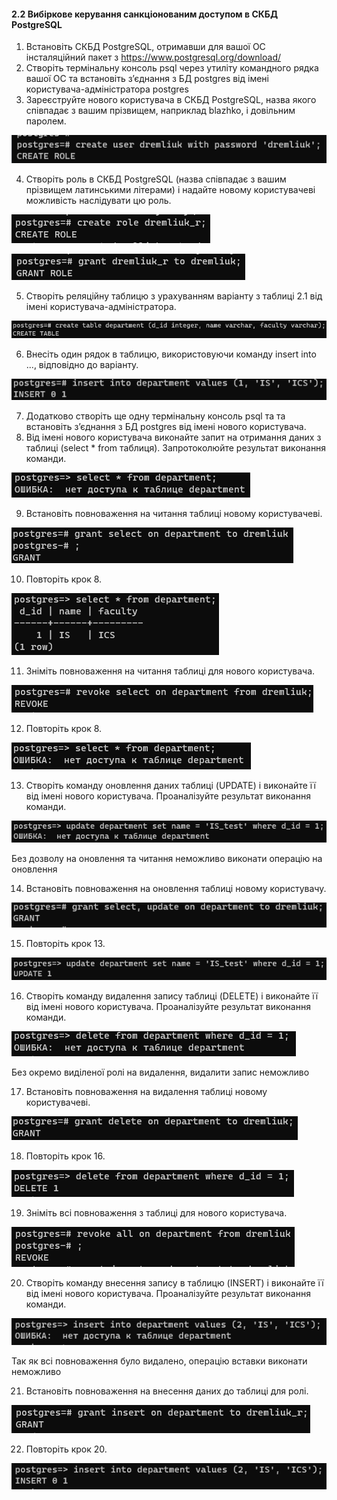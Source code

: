 #### 2.2 Вибіркове керування санкціонованим доступом в СКБД PostgreSQL

1. Встановіть СКБД PostgreSQL, отримавши для вашої ОС інсталяційний пакет з
   https://www.postgresql.org/download/
2. Створіть термінальну консоль psql через утиліту командного рядка вашої ОС та встановіть з’єднання з БД postgres від імені користувача-адміністратора postgres
3. Зареєструйте нового користувача в СКБД PostgreSQL, назва якого співпадає з вашим прізвищем, наприклад blazhko, і довільним паролем.

![img.png](img/img.png)

4. Створіть роль в СКБД PostgreSQL (назва співпадає з вашим прізвищем латинськими літерами) і надайте новому користувачеві можливість наслідувати цю роль.

![img_1.png](img/img_1.png)

![img_2.png](img/img_2.png)

5. Створіть реляційну таблицю з урахуванням варіанту з таблиці 2.1 від імені користувача-адміністратора.

![img_3.png](img/img_3.png)

6. Внесіть один рядок в таблицю, використовуючи команду insert into ..., відповідно до варіанту.

![img_4.png](img/img_4.png)

7. Додатково створіть ще одну термінальну консоль psql та та встановіть з’єднання з БД postgres від імені нового користувача.
8. Від імені нового користувача виконайте запит на отримання даних з таблиці (select * from таблиця). Запротоколюйте результат виконання команди.

![img_5.png](img/img_5.png)

9. Встановіть повноваження на читання таблиці новому користувачеві.

![img_6.png](img/img_6.png)

10. Повторіть крок 8.

![img_7.png](img/img_7.png)

11. Зніміть повноваження на читання таблиці для нового користувача.

![img_8.png](img/img_8.png)

12. Повторіть крок 8.

![img_9.png](img/img_9.png)

13. Створіть команду оновлення даних таблиці (UPDATE) і виконайте її від імені нового користувача. Проаналізуйте результат виконання команди.

![img_10.png](img/img_10.png)

Без дозволу на оновлення та читання неможливо виконати операцію на оновлення

14. Встановіть повноваження на оновлення таблиці новому користувачу.

![img_11.png](img/img_11.png)

15. Повторіть крок 13.

![img_12.png](img/img_12.png)

16. Створіть команду видалення запису таблиці (DELETE) і виконайте її від імені нового користувача. Проаналізуйте результат виконання команди.

![img_13.png](img/img_13.png)

Без окремо виділеної ролі на видалення, видалити запис неможливо

17. Встановіть повноваження на видалення таблиці новому користувачеві.

![img_14.png](img/img_14.png)

18. Повторіть крок 16.

![img_15.png](img/img_15.png)

19. Зніміть всі повноваження з таблиці для нового користувача.

![img_16.png](img/img_16.png)

20. Створіть команду внесення запису в таблицю (INSERT) і виконайте її від імені нового користувача. Проаналізуйте результат виконання команди.

![img_17.png](img/img_17.png)

Так як всі повноваження було видалено, операцію вставки виконати неможливо

21. Встановіть повноваження на внесення даних до таблиці для ролі.

![img_18.png](img/img_18.png)

22. Повторіть крок 20.

![img_19.png](img/img_19.png)